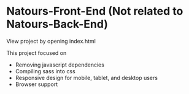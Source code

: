 # Natours-Front-End (Not related to Natours-Back-End)

View project by opening index.html

This project focused on 
   + Removing javascript dependencies 
   + Compiling sass into css
   + Responsive design for mobile, tablet, and desktop users
   + Browser support
